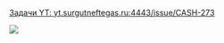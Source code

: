 <u>Задачи YT:<u>
[yt.surgutneftegas.ru:4443/issue/CASH-273](https://yt.surgutneftegas.ru:4443/issue/CASH-273)

![](Pasted%20image%2020250813154351.png)


